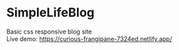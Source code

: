 # SimpleLifeBlog
Basic css responsive blog site <br />
Live demo: https://curious-frangipane-7324ed.netlify.app/
